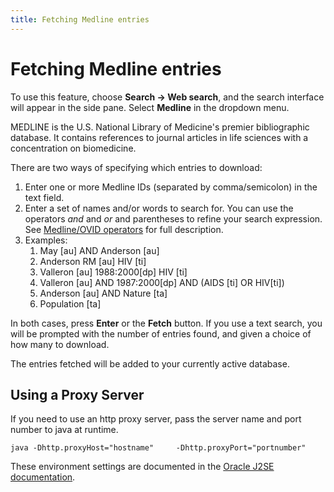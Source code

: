 ```yaml
---
title: Fetching Medline entries
---
```


# Fetching Medline entries

To use this feature, choose **Search -&gt; Web search**, and the search interface will appear in the side pane. Select **Medline** in the dropdown menu.

MEDLINE is the U.S. National Library of Medicine's premier bibliographic database. It contains references to journal articles in life sciences with a concentration on biomedicine.

There are two ways of specifying which entries to download:

1.  Enter one or more Medline IDs (separated by comma/semicolon) in the text field.
2.  Enter a set of names and/or words to search for. You can use the operators *and* and *or* and parentheses to refine your search expression. See [Medline/OVID operators](http://www.ovid.com/site/products/ovidguide/medline.htm) for full description.
3.  Examples:
    1.  May \[au\] AND Anderson \[au\]
    2.  Anderson RM \[au\] HIV \[ti\]
    3.  Valleron \[au\] 1988:2000\[dp\] HIV \[ti\]
    4.  Valleron \[au\] AND 1987:2000\[dp\] AND (AIDS \[ti\] OR HIV\[ti\])
    5.  Anderson \[au\] AND Nature \[ta\]
    6.  Population \[ta\]

In both cases, press **Enter** or the **Fetch** button. If you use a text search, you will be prompted with the number of entries found, and given a choice of how many to download.

The entries fetched will be added to your currently active database.

## Using a Proxy Server

If you need to use an http proxy server, pass the server name and port number to java at runtime.

`java -Dhttp.proxyHost="hostname"     -Dhttp.proxyPort="portnumber"`

These environment settings are documented in the [Oracle J2SE documentation](http://docs.oracle.com/javase/1.4.2/docs/guide/net/properties).
